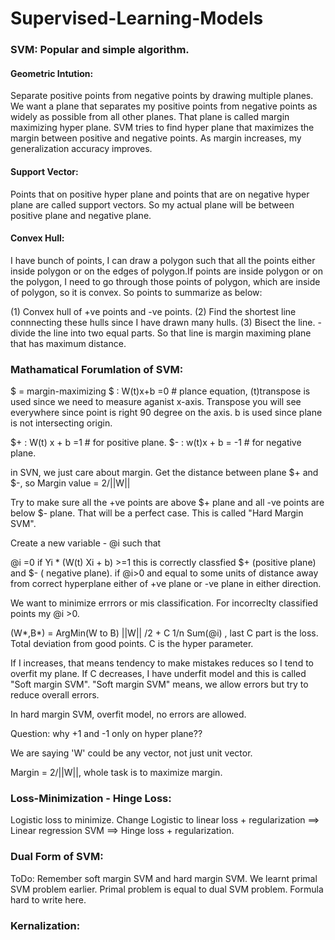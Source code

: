 # Supervised-Learning-Models

### SVM: Popular and simple algorithm.

#### Geometric Intution:

Separate positive points from negative points by drawing multiple planes. We want a plane that separates my positive 
points from negative points as widely as possible from all other planes. That plane is called margin maximizing hyper plane.
SVM tries to find hyper plane that maximizes the margin between positive and negative points. As margin increases, my generalization accuracy improves.

#### Support Vector:

Points that on positive hyper plane and points that are on negative hyper plane are called support vectors. 
So my actual plane will be between positive plane and negative plane.

#### Convex Hull:

I have bunch of points,  I can draw a polygon such that all the points either inside polygon or on the edges of polygon.If points are inside polygon or on the polygon, I need to go through those points of polygon, which are inside of polygon, so it is convex.
So points to summarize as below:

(1) Convex hull of +ve points  and -ve points.
(2) Find the shortest line connnecting these hulls since I have drawn many hulls.
(3) Bisect the line.  - divide the line into two equal parts. So that line is margin maximing plane that has maximum distance.

### Mathamatical Forumlation of SVM:

$ = margin-maximizing 
$  : W(t)x+b =0 # plance equation, (t)transpose is used since we need to measure aganist x-axis. 
Transpose you will see everywhere since point is right 90 degree on the axis. b is used since plane is not intersecting origin.

$+ : W(t) x + b =1  # for positive plane.
$- : w(t)x + b = -1  # for negative plane.

in SVN, we just care about margin. Get the distance between plane $+ and $-, so Margin value = 2/||W||

Try to make sure all the +ve points are above $+ plane and all -ve points are below $- plane. That will be a perfect case. This is called "Hard Margin SVM".

Create a new variable - @i such that

@i =0 if Yi * (W(t) Xi + b) >=1 this is correctly classfied $+ (positive plane) and $- ( negative plane).
if @i>0 and equal to some units of distance away from correct hyperplane either of +ve plane or -ve plane in either direction.

We want to minimize errrors or mis classification.  For incorreclty classified points my @i >0.

(W*,B*) = ArgMin(W to B) ||W|| /2 + C 1/n Sum(@i) , last C part is the loss. Total deviation from good points.  C is the hyper 
parameter. 

If I increases, that means tendency to make mistakes reduces so I  tend to overfit my plane. 
If C decreases, I have underfit model and this is called "Soft margin SVM". "Soft margin SVM" means,  we allow errors but try to reduce overall errors.

In hard margin SVM, overfit model, no errors are allowed.

Question:  why +1 and -1 only on hyper plane??

We are saying 'W' could be any vector, not just unit vector.

Margin = 2/||W||, whole task is to maximize margin. 

### Loss-Minimization - Hinge Loss:

Logistic loss to minimize.
Change Logistic to linear loss + regularization ==> Linear regression
SVM ==> Hinge loss + regularization.

### Dual Form of SVM:
ToDo: Remember soft margin SVM and hard margin SVM.
We learnt primal SVM problem earlier.  Primal problem is equal to dual SVM problem.  Formula hard to write here. 

### Kernalization:










 









